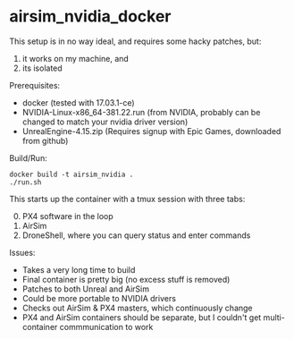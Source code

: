 airsim_nvidia_docker
====================

This setup is in no way ideal, and requires some hacky patches, but:
1. it works on my machine, and
2. its isolated

Prerequisites:

- docker (tested with 17.03.1-ce)
- NVIDIA-Linux-x86_64-381.22.run (from NVIDIA, probably can be changed to match your nvidia driver version)
- UnrealEngine-4.15.zip (Requires signup with Epic Games, downloaded from github)

Build/Run:

    docker build -t airsim_nvidia .
    ./run.sh

This starts up the container with a tmux session with three tabs:

0. PX4 software in the loop
1. AirSim
2. DroneShell, where you can query status and enter commands

Issues:

- Takes a very long time to build
- Final container is pretty big (no excess stuff is removed)
- Patches to both Unreal and AirSim
- Could be more portable to NVIDIA drivers
- Checks out AirSim & PX4 masters, which continuously change
- PX4 and AirSim containers should be separate, but I couldn't get multi-container commmunication to work


